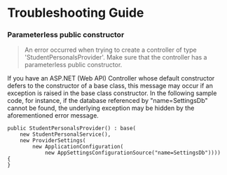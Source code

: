 # Troubleshooting Guide

### Parameterless public constructor

> An error occurred when trying to create a controller of type 'StudentPersonalsProvider'. Make sure that the controller has a parameterless public constructor.

If you have an ASP.NET (Web API) Controller whose default constructor defers to the constructor of a base class, this message may occur if an exception is raised in the base class constructor. In the following sample code, for instance, if the database referenced by "name=SettingsDb" cannot be found, the underlying exception may be hidden by the aforementioned error message.

    public StudentPersonalsProvider() : base(
        new StudentPersonalService(),
        new ProviderSettings(
            new ApplicationConfiguration(
                new AppSettingsConfigurationSource("name=SettingsDb"))))
    {
    }

